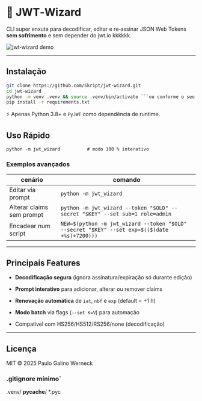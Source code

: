 # 🔐 JWT‑Wizard

CLI super enxuta para decodificar, editar e re‑assinar JSON Web Tokens **sem sofrimento** e sem depender do jwt.io kkkkkk.

![jwt‑wizard demo](docs/demo.gif)

---

## Instalação

```bash
git clone https://github.com/5kr1pt/jwt-wizard.git
cd jwt‑wizard
python -m venv .venv && source .venv/bin/activate ```ou conforme o seu shell```
pip install -r requirements.txt
```

⚡️ Apenas Python 3.8+ e `PyJWT` como dependência de runtime.

## Uso Rápido

`python -m jwt_wizard          # modo 100 % interativo`

### Exemplos avançados

|cenário|comando|
|---|---|
|Editar via prompt|`python -m jwt_wizard`|
|Alterar claims sem prompt|`python -m jwt_wizard --token "$OLD" --secret "$KEY" --set sub=1 role=admin`|
|Encadear num script|`NEW=$(python -m jwt_wizard --token "$OLD" --secret "$KEY" --set exp=$(($(date +%s)+7200)))`|

---

## Principais Features

- **Decodificação segura** (ignora assinatura/expiração só durante edição)
    
- **Prompt interativo** para adicionar, alterar ou remover claims
    
- **Renovação automática** de `iat`, `nbf` e `exp` (default = +1 h)
    
- **Modo batch** via flags (`--set K=V`) para automação
    
- Compatível com HS256/HS512/RS256/none (decodificação)
    

---

## Licença

MIT © 2025 Paulo Galino Werneck


### .gitignore mínimo`

.venv/ **pycache**/ *.pyc
